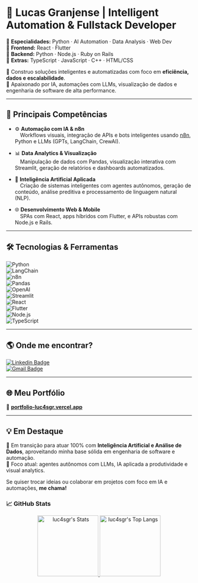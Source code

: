 # 🚀 Lucas Granjense | Intelligent Automation & Fullstack Developer  

🔹 **Especialidades:** Python · AI Automation · Data Analysis · Web Dev  
🔹 **Frontend:** React · Flutter  
🔹 **Backend:** Python · Node.js · Ruby on Rails  
🔹 **Extras:** TypeScript · JavaScript · C++ · HTML/CSS  

🎯 Construo soluções inteligentes e automatizadas com foco em **eficiência, dados e escalabilidade**.  
🧠 Apaixonado por IA, automações com LLMs, visualização de dados e engenharia de software de alta performance.  

---

## 🧠 Principais Competências  

- ⚙️ **Automação com IA & n8n**  
 Workflows visuais, integração de APIs e bots inteligentes usando [n8n](https://n8n.io), Python e LLMs (GPTs, LangChain, CrewAI).  

- 📊 **Data Analytics & Visualização**  
 Manipulação de dados com Pandas, visualização interativa com Streamlit, geração de relatórios e dashboards automatizados.  

- 🧬 **Inteligência Artificial Aplicada**  
 Criação de sistemas inteligentes com agentes autônomos, geração de conteúdo, análise preditiva e processamento de linguagem natural (NLP).  

- 🌐 **Desenvolvimento Web & Mobile**  
 SPAs com React, apps híbridos com Flutter, e APIs robustas com Node.js e Rails.  

---

## 🛠️ Tecnologias & Ferramentas  

![Python](https://img.shields.io/badge/-Python-3776AB?style=flat-square&logo=python&logoColor=white)  
![LangChain](https://img.shields.io/badge/-LangChain-4B8BBE?style=flat-square&logo=python&logoColor=white)  
![n8n](https://img.shields.io/badge/-n8n-FF6A00?style=flat-square&logo=n8n&logoColor=white)  
![Pandas](https://img.shields.io/badge/-Pandas-150458?style=flat-square&logo=pandas&logoColor=white)  
![OpenAI](https://img.shields.io/badge/-OpenAI-412991?style=flat-square&logo=openai&logoColor=white)  
![Streamlit](https://img.shields.io/badge/-Streamlit-FF4B4B?style=flat-square&logo=streamlit&logoColor=white)  
![React](https://img.shields.io/badge/-React-61DAFB?style=flat-square&logo=react&logoColor=white)  
![Flutter](https://img.shields.io/badge/-Flutter-02569B?style=flat-square&logo=flutter&logoColor=white)  
![Node.js](https://img.shields.io/badge/-Node.js-339933?style=flat-square&logo=node.js&logoColor=white)  
![TypeScript](https://img.shields.io/badge/-TypeScript-007ACC?style=flat-square&logo=typescript&logoColor=white)  

---

## 🌎 Onde me encontrar?  

[![Linkedin Badge](https://img.shields.io/badge/-Lucas%20Granjense-0077B5?style=flat-square&logo=Linkedin&logoColor=white&link=https://www.linkedin.com/in/lucas-granjense-5869811b8/)](https://www.linkedin.com/in/lucas-granjense-5869811b8/)  
[![Gmail Badge](https://img.shields.io/badge/-contact.lucasdev@gmail.com-D14836?style=flat-square&logo=Gmail&logoColor=white&link=mailto:contact.lucasdev@gmail.com)](mailto:contact.lucasdev@gmail.com)  

---

## 🌐 Meu Portfólio  

🔗 **[portfolio-luc4sgr.vercel.app](https://portfolio-luc4sgr.vercel.app/)**  

---

## 💡 Em Destaque  

🚧 Em transição para atuar 100% com **Inteligência Artificial e Análise de Dados**, aproveitando minha base sólida em engenharia de software e automação.  
🎯 Foco atual: agentes autônomos com LLMs, IA aplicada a produtividade e visual analytics.

Se quiser trocar ideias ou colaborar em projetos com foco em IA e automações, **me chama!**



### 📈 GitHub Stats
<div class="badges-githubstats">
  <p align="center">
    <!--https://github.blog/changelog/2022-05-19-specify-theme-context-for-images-in-markdown-beta/-->
    <a href="https://github.com/luc4sgr">
    <picture>
     <source media="(prefers-color-scheme: dark)" srcset="https://github-readme-stats.vercel.app/api?username=luc4sgr&theme=prussian&show_icons=true&hide_border=true&count_private=true&rank_icon=github">
     <img src="https://github-readme-stats.vercel.app/api?username=luc4sgr&show_icons=true&hide_border=true&count_private=true&rank_icon=github" alt="luc4sgr's Stats" height="165">
    </picture>
    </a>
    <a href="https://github.com/luc4sgr">
    <picture>
     <source media="(prefers-color-scheme: dark)" srcset="https://github-readme-stats.vercel.app/api/top-langs/?username=luc4sgr&layout=compact&theme=prussian&hide_border=true&langs_count=6&card_width=320">
     <img src="https://github-readme-stats.vercel.app/api/top-langs/?username=luc4sgr&layout=compact&hide_border=true&langs_count=6&card_width=320" alt="luc4sgr's Top Langs" height="165">
    </picture>
    </a>
    <!--<a href="https://github.com/luc4sgr">
    <picture>
     <source media="(prefers-color-scheme: dark)" srcset="https://github-readme-streak-stats.herokuapp.com/?user=luc4sgr&theme=prussian&hide_border=true&mode=weekly">
     <img src="https://github-readme-streak-stats.herokuapp.com/?user=luc4sgr&hide_border=true&mode=weekly" alt="luc4sgr's Streak" height="165">
    </picture>
    </a>-->
  </p>
</div>
